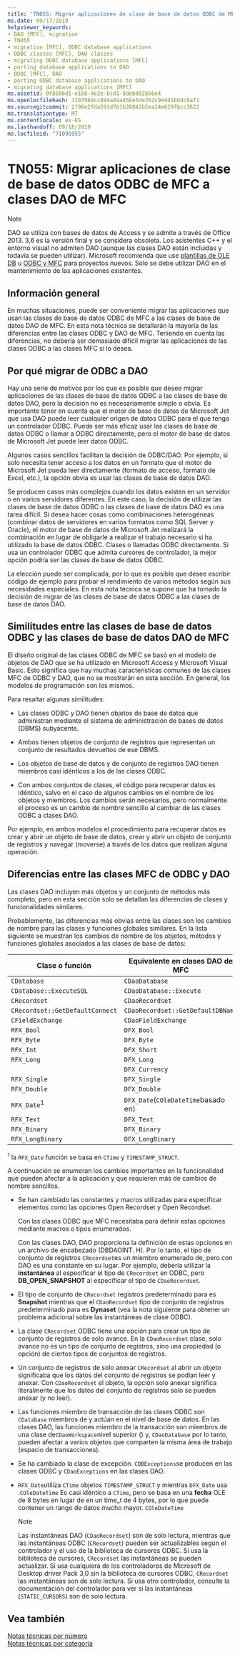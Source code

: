 ```yaml
---
title: 'TN055: Migrar aplicaciones de clase de base de datos ODBC de MFC a clases DAO de MFC'
ms.date: 09/17/2019
helpviewer_keywords:
- DAO [MFC], migration
- TN055
- migration [MFC], ODBC database applications
- ODBC classes [MFC], DAO classes
- migrating ODBC database applications [MFC]
- porting database applications to DAO
- ODBC [MFC], DAO
- porting ODBC database applications to DAO
- migrating database applications [MFC]
ms.assetid: 0f858bd1-e168-4e2e-bcd1-8debd82856e4
ms.openlocfilehash: 7107964cc894a0aa45be5de362c9edd166dc0af1
ms.sourcegitcommit: 2f96e2fda591d7b1b28842b2ea24e6297bcc3622
ms.translationtype: MT
ms.contentlocale: es-ES
ms.lasthandoff: 09/18/2019
ms.locfileid: "71095955"
---
```

# <a name="tn055-migrating-mfc-odbc-database-class-applications-to-mfc-dao-classes"></a>TN055: Migrar aplicaciones de clase de base de datos ODBC de MFC a clases DAO de MFC

> [!NOTE]
> DAO se utiliza con bases de datos de Access y se admite a través de Office 2013. 3,6 es la versión final y se considera obsoleta. Los asistentes C++ y el entorno visual no admiten DAO (aunque las clases DAO están incluidas y todavía se pueden utilizar). Microsoft recomienda que use [plantillas de OLE DB](../data/oledb/ole-db-templates.md) u [ODBC y MFC](../data/odbc/odbc-and-mfc.md) para proyectos nuevos. Solo se debe utilizar DAO en el mantenimiento de las aplicaciones existentes.

## <a name="overview"></a>Información general

En muchas situaciones, puede ser conveniente migrar las aplicaciones que usan las clases de base de datos ODBC de MFC a las clases de base de datos DAO de MFC. En esta nota técnica se detallarán la mayoría de las diferencias entre las clases ODBC y DAO de MFC. Teniendo en cuenta las diferencias, no debería ser demasiado difícil migrar las aplicaciones de las clases ODBC a las clases MFC si lo desea.

## <a name="why-migrate-from-odbc-to-dao"></a>Por qué migrar de ODBC a DAO

Hay una serie de motivos por los que es posible que desee migrar aplicaciones de las clases de base de datos ODBC a las clases de base de datos DAO, pero la decisión no es necesariamente simple o obvia. Es importante tener en cuenta que el motor de base de datos de Microsoft Jet que usa DAO puede leer cualquier origen de datos ODBC para el que tenga un controlador ODBC. Puede ser más eficaz usar las clases de base de datos ODBC o llamar a ODBC directamente, pero el motor de base de datos de Microsoft Jet puede leer datos ODBC.

Algunos casos sencillos facilitan la decisión de ODBC/DAO. Por ejemplo, si solo necesita tener acceso a los datos en un formato que el motor de Microsoft Jet pueda leer directamente (formato de acceso, formato de Excel, etc.), la opción obvia es usar las clases de base de datos DAO.

Se producen casos más complejos cuando los datos existen en un servidor o en varios servidores diferentes. En este caso, la decisión de utilizar las clases de base de datos ODBC o las clases de base de datos DAO es una tarea difícil. Si desea hacer cosas como combinaciones heterogéneas (combinar datos de servidores en varios formatos como SQL Server y Oracle), el motor de base de datos de Microsoft Jet realizará la combinación en lugar de obligarle a realizar el trabajo necesario si ha utilizado la base de datos ODBC. Clases o llamadas ODBC directamente. Si usa un controlador ODBC que admita cursores de controlador, la mejor opción podría ser las clases de base de datos ODBC.

La elección puede ser complicada, por lo que es posible que desee escribir código de ejemplo para probar el rendimiento de varios métodos según sus necesidades especiales. En esta nota técnica se supone que ha tomado la decisión de migrar de las clases de base de datos ODBC a las clases de base de datos DAO.

## <a name="similarities-between-odbc-database-classes-and-mfc-dao-database-classes"></a>Similitudes entre las clases de base de datos ODBC y las clases de base de datos DAO de MFC

El diseño original de las clases ODBC de MFC se basó en el modelo de objetos de DAO que se ha utilizado en Microsoft Access y Microsoft Visual Basic. Esto significa que hay muchas características comunes de las clases MFC de ODBC y DAO, que no se mostrarán en esta sección. En general, los modelos de programación son los mismos.

Para resaltar algunas similitudes:

- Las clases ODBC y DAO tienen objetos de base de datos que administran mediante el sistema de administración de bases de datos (DBMS) subyacente.

- Ambos tienen objetos de conjunto de registros que representan un conjunto de resultados devueltos de ese DBMS.

- Los objetos de base de datos y de conjunto de registros DAO tienen miembros casi idénticos a los de las clases ODBC.

- Con ambos conjuntos de clases, el código para recuperar datos es idéntico, salvo en el caso de algunos cambios en el nombre de los objetos y miembros. Los cambios serán necesarios, pero normalmente el proceso es un cambio de nombre sencillo al cambiar de las clases ODBC a clases DAO.

Por ejemplo, en ambos modelos el procedimiento para recuperar datos es crear y abrir un objeto de base de datos, crear y abrir un objeto de conjunto de registros y navegar (moverse) a través de los datos que realizan alguna operación.

## <a name="differences-between-odbc-and-dao-mfc-classes"></a>Diferencias entre las clases MFC de ODBC y DAO

Las clases DAO incluyen más objetos y un conjunto de métodos más completo, pero en esta sección solo se detallan las diferencias de clases y funcionalidades similares.

Probablemente, las diferencias más obvias entre las clases son los cambios de nombre para las clases y funciones globales similares. En la lista siguiente se muestran los cambios de nombre de los objetos, métodos y funciones globales asociados a las clases de base de datos:

|Clase o función|Equivalente en clases DAO de MFC|
|-----------------------|-----------------------------------|
|`CDatabase`|`CDaoDatabase`|
|`CDatabase::ExecuteSQL`|`CDaoDatabase::Execute`|
|`CRecordset`|`CDaoRecordset`|
|`CRecordset::GetDefaultConnect`|`CDaoRecordset::GetDefaultDBName`|
|`CFieldExchange`|`CDaoFieldExchange`|
|`RFX_Bool`|`DFX_Bool`|
|`RFX_Byte`|`DFX_Byte`|
|`RFX_Int`|`DFX_Short`|
|`RFX_Long`|`DFX_Long`|
||`DFX_Currency`|
|`RFX_Single`|`DFX_Single`|
|`RFX_Double`|`DFX_Double`|
|`RFX_Date`<sup>1</sup>|`DFX_Date`(`COleDateTime`basado en)|
|`RFX_Text`|`DFX_Text`|
|`RFX_Binary`|`DFX_Binary`|
|`RFX_LongBinary`|`DFX_LongBinary`|

<sup>1</sup> la `RFX_Date` función se basa en `CTime` y `TIMESTAMP_STRUCT`.

A continuación se enumeran los cambios importantes en la funcionalidad que pueden afectar a la aplicación y que requieren más de cambios de nombre sencillos.

- Se han cambiado las constantes y macros utilizadas para especificar elementos como las opciones Open Recordset y Open Recordset.

   Con las clases ODBC que MFC necesitaba para definir estas opciones mediante macros o tipos enumerados.

   Con las clases DAO, DAO proporciona la definición de estas opciones en un archivo de encabezado (DBDAOINT. H). Por lo tanto, el tipo de conjunto de registros `CRecordset`es un miembro enumerado de, pero con DAO es una constante en su lugar. Por ejemplo, debería utilizar la **instantánea** al especificar el tipo de `CRecordset` en ODBC, pero **DB_OPEN_SNAPSHOT** al especificar el tipo de `CDaoRecordset`.

- El tipo de conjunto de `CRecordset` registros predeterminado para es **Snapshot** mientras que el `CDaoRecordset` tipo de conjunto de registros predeterminado para es **Dynaset** (vea la nota siguiente para obtener un problema adicional sobre las instantáneas de clase ODBC).

- La clase `CRecordset` ODBC tiene una opción para crear un tipo de conjunto de registros de solo avance. En la `CDaoRecordset` clase, solo avance no es un tipo de conjunto de registros, sino una propiedad (o opción) de ciertos tipos de conjuntos de registros.

- Un conjunto de registros de solo anexar `CRecordset` al abrir un objeto significaba que los datos del conjunto de registros se podían leer y anexar. Con `CDaoRecordset` el objeto, la opción solo anexar significa literalmente que los datos del conjunto de registros solo se pueden anexar (y no leer).

- Las funciones miembro de transacción de las clases ODBC son `CDatabase` miembros de y actúan en el nivel de base de datos. En las clases DAO, las funciones miembro de la transacción son miembros de una clase de`CDaoWorkspace`nivel superior () y, `CDaoDatabase` por lo tanto, pueden afectar a varios objetos que comparten la misma área de trabajo (espacio de transacciones).

- Se ha cambiado la clase de excepción. `CDBExceptions`se producen en las clases ODBC y `CDaoExceptions` en las clases DAO.

- `RFX_Date`utiliza `CTime` objetos `TIMESTAMP_STRUCT` y mientras `DFX_Date` usa .`COleDateTime` Es casi idéntico a `CTime`, pero se basa en una **fecha** OLE de 8 bytes en lugar de en un time_t de 4 bytes, por lo que puede contener un rango de datos mucho mayor. `COleDateTime`

   > [!NOTE]
   > Las instantáneas DAO (`CDaoRecordset`) son de solo lectura, mientras que las instantáneas ODBC (`CRecordset`) pueden ser actualizables según el controlador y el uso de la biblioteca de cursores ODBC. Si usa la biblioteca de cursores, `CRecordset` las instantáneas se pueden actualizar. Si usa cualquiera de los controladores de Microsoft de Desktop driver Pack 3,0 sin la biblioteca de cursores ODBC, `CRecordset` las instantáneas son de solo lectura. Si usa otro controlador, consulte la documentación del controlador para ver si las instantáneas (`STATIC_CURSORS`) son de solo lectura.

## <a name="see-also"></a>Vea también

[Notas técnicas por número](../mfc/technical-notes-by-number.md)<br/>
[Notas técnicas por categoría](../mfc/technical-notes-by-category.md)
